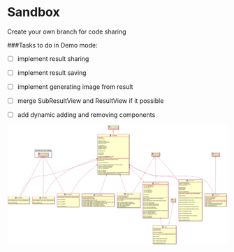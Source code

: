 # Sandbox

Create your own branch for code sharing

###Tasks to do in Demo mode:

- [ ] implement result sharing
- [ ] implement result saving
- [ ] implement generating image from result
- [ ] merge SubResultView and ResultView if it possible
- [ ] add dynamic adding and removing components



![umlClassDiagram](./umlClassDiagram.png)


